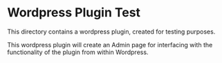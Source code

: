 # Wordpress Plugin Test

This directory contains a wordpress plugin, created for testing purposes.

This wordpress plugin will create an Admin page for interfacing with the functionality of the plugin from within Wordpress.